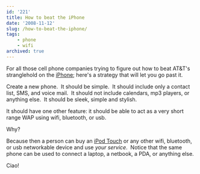 ```yaml
---
id: '221'
title: How to beat the iPhone
date: '2008-11-12'
slug: /how-to-beat-the-iphone/
tags:
    - phone
    - wifi
archived: true
---
```


For all those cell phone companies trying to figure out how to beat AT&T's
stranglehold on the [iPhone](http://en.wikipedia.org/wiki/IPhone); here's a
strategy that will let you go past it.

Create a new phone.  It should be simple.  It should include only a contact
list, SMS, and voice mail.  It should not include calendars, mp3 players, or
anything else.  It should be sleek, simple and stylish.

It should have one other feature: it should be able to act as a very short
range WAP using wifi, bluetooth, or usb.

Why?

Because then a person can buy an
[iPod Touch](http://en.wikipedia.org/wiki/IPod_touch) or any other wifi,
bluetooth, or usb networkable device and use _your service_.  Notice that the
same phone can be used to connect a laptop, a netbook, a PDA, or anything
else.

Ciao!
